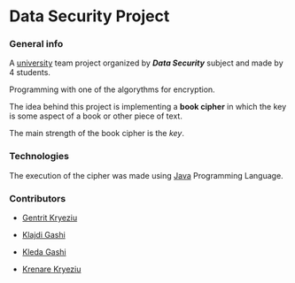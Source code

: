 # Data Security Project

### General info

A [university](https://fiek.uni-pr.edu) team project organized by ***Data Security*** subject and made by 4 students. 

Programming with one of the algorythms for encryption. 

The idea behind this project is implementing a **book cipher** in which the key is some aspect of a book or other piece of text.

The main strength of the book cipher is the *key*.


### Technologies 

The execution of the cipher was made using [Java](https://www.java.com/en/) Programming Language.


### Contributors

- [Gentrit Kryeziu](https://github.com/Gentrit851)

- [Klajdi Gashi](https://github.com/KlajdiGashi)

- [Kleda Gashi](https://github.com/kledagashi)

- [Krenare Kryeziu](https://github.com/Krenare158)
